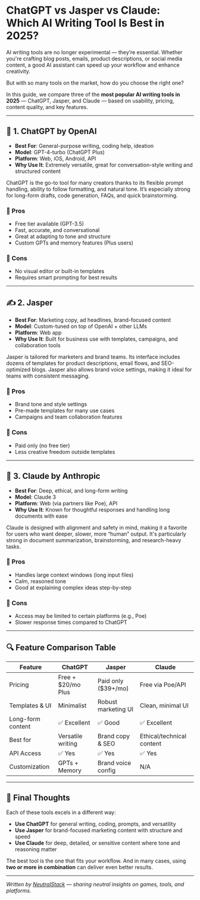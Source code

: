 # ChatGPT vs Jasper vs Claude: Which AI Writing Tool Is Best in 2025?

AI writing tools are no longer experimental — they’re essential. Whether you're crafting blog posts, emails, product descriptions, or social media content, a good AI assistant can speed up your workflow and enhance creativity.

But with so many tools on the market, how do you choose the right one?

In this guide, we compare three of the **most popular AI writing tools in 2025** — ChatGPT, Jasper, and Claude — based on usability, pricing, content quality, and key features.

---

## 🧠 1. **ChatGPT by OpenAI**
- **Best For**: General-purpose writing, coding help, ideation
- **Model**: GPT-4-turbo (ChatGPT Plus)
- **Platform**: Web, iOS, Android, API
- **Why Use It**: Extremely versatile, great for conversation-style writing and structured content

ChatGPT is the go-to tool for many creators thanks to its flexible prompt handling, ability to follow formatting, and natural tone. It’s especially strong for long-form drafts, code generation, FAQs, and quick brainstorming.

### 🔹 Pros
- Free tier available (GPT-3.5)
- Fast, accurate, and conversational
- Great at adapting to tone and structure
- Custom GPTs and memory features (Plus users)

### 🔻 Cons
- No visual editor or built-in templates
- Requires smart prompting for best results

---

## ✍️ 2. **Jasper**
- **Best For**: Marketing copy, ad headlines, brand-focused content
- **Model**: Custom-tuned on top of OpenAI + other LLMs
- **Platform**: Web app
- **Why Use It**: Built for business use with templates, campaigns, and collaboration tools

Jasper is tailored for marketers and brand teams. Its interface includes dozens of templates for product descriptions, email flows, and SEO-optimized blogs. Jasper also allows brand voice settings, making it ideal for teams with consistent messaging.

### 🔹 Pros
- Brand tone and style settings
- Pre-made templates for many use cases
- Campaigns and team collaboration features

### 🔻 Cons
- Paid only (no free tier)
- Less creative freedom outside templates

---

## 📄 3. **Claude by Anthropic**
- **Best For**: Deep, ethical, and long-form writing
- **Model**: Claude 3
- **Platform**: Web (via partners like Poe), API
- **Why Use It**: Known for thoughtful responses and handling long documents with ease

Claude is designed with alignment and safety in mind, making it a favorite for users who want deeper, slower, more “human” output. It's particularly strong in document summarization, brainstorming, and research-heavy tasks.

### 🔹 Pros
- Handles large context windows (long input files)
- Calm, reasoned tone
- Good at explaining complex ideas step-by-step

### 🔻 Cons
- Access may be limited to certain platforms (e.g., Poe)
- Slower response times compared to ChatGPT

---

## 🔍 Feature Comparison Table

| Feature               | ChatGPT            | Jasper             | Claude              |
|-----------------------|--------------------|--------------------|---------------------|
| Pricing               | Free + $20/mo Plus | Paid only ($39+/mo)| Free via Poe/API    |
| Templates & UI        | Minimalist         | Robust marketing UI| Clean, minimal UI   |
| Long-form content     | ✅ Excellent        | ✅ Good             | ✅ Excellent         |
| Best for              | Versatile writing  | Brand copy & SEO   | Ethical/technical content |
| API Access            | ✅ Yes              | ✅ Yes              | ✅ Yes               |
| Customization         | GPTs + Memory      | Brand voice config | N/A                 |

---

## 🎯 Final Thoughts

Each of these tools excels in a different way:

- **Use ChatGPT** for general writing, coding, prompts, and versatility
- **Use Jasper** for brand-focused marketing content with structure and speed
- **Use Claude** for deep, detailed, or sensitive content where tone and reasoning matter

The best tool is the one that fits your workflow. And in many cases, using **two or more in combination** can deliver even better results.

---

*Written by [NeutralStack](https://github.com/neutralstack) — sharing neutral insights on games, tools, and platforms.*
